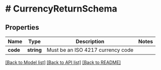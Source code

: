 # # CurrencyReturnSchema

## Properties

Name | Type | Description | Notes
------------ | ------------- | ------------- | -------------
**code** | **string** | Must be an ISO 4217 currency code |

[[Back to Model list]](../../README.md#models) [[Back to API list]](../../README.md#endpoints) [[Back to README]](../../README.md)
